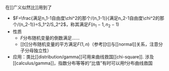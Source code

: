 在[[广义似然比]]用到了
- $F=\frac{满足n_1-1自由度\chi^2的那个/(n_1-1)}{满足n_2-1自由度\chi^2的那个/(n_2-1)}=S_1^2/S_2^2$，称其满足$F(n_1-1,n_2-1)$
- 性质
  - $F$分布随机变量的倒数满足……
  - [[t]]分布随机变量的平方满足$F(1,n)$（参考[[t]]与[[normal]]关系，注意分子分母独立性）
- 应用：类比[[distribution/gamma]]可用来曲线救国[[chi-square]]. 涉及[[calculus/gamma]]，指数分布等等的“比值”有时可以用f分布曲线救国